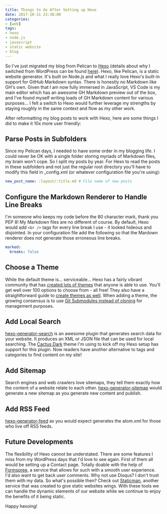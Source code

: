 ```yaml
---
title: Things to do After Setting up Hexo
date: 2017-10-31 23:38:00
categories:
- [web]
tags:
- hexo
- node.js
- javascript
- static website
- blog
---
```


So I've just migrated my blog from Pelican to [Hexo](https://hexo.io/) (details
about why I switched from WordPress can be found
[here](/2016/09/27/switch-to-static/)). Hexo, like Pelican, is a static website
generator. It's built on Node.js and what I really love Hexo's built-in support
for GitHub Markdown syntax. There is honestly no Markdown like GH's own. Given
that I am now fully immersed in JavaScript, VS Code is my main editor which has
an awesome GH Markdown preview out of the box, and I've found myself writing
loads of GH Markdown content for various purposes... I felt a switch to Hexo
would further leverage my strengths by staying roughly in the same context and
flow as my other work.

After reformatting my blog posts to work with Hexo, here are some things I did
to make it 10x more user friendly:

## Parse Posts in Subfolders
Since my Pelican days, I needed to have some order in my blogging life. I could
never be OK with a single folder storing myriads of Markdown files, my brain
won't cope. So I split my posts by year. For Hexo to read the posts in these
subfolders and not just the regular root directory you'll have to modify this
field in _config.xml (or whatever configuration file you're using):

```yaml
new_post_name: :layout/:title.md # File name of new posts
```

## Configure the Markdown Renderer to Handle Line Breaks
I'm someone who keeps my code before the 80 character mark, thank you PEP 8! My
Markdown files are no different of course. By default, Hexo would add `<br />`
tags for every line break I use - it looked hideous and disjointed. In
your configuration file add the following so that the Mardown renderer does not
generate those erroneous line breaks.

```yaml
marked:
  breaks: false
```

## Choose a Theme
While the default theme is... serviceable... Hexo has a fairly vibrant community
that has [created lots of themes](https://hexo.io/themes/) that anyone is able
to use. You'll get well over 100 options to choose from - all free! They also
have a straightforward guide to
[create themes as well](https://hexo.io/docs/themes.html). When adding a theme,
the growing consensus is to use
[Git Submodules instead of cloning](http://jr0cket.co.uk/hexo/using-git-submodules-for-custom-hexo-theme.html)
for management purposes.

## Add Local Search
[hexo-generator-search](https://github.com/PaicHyperionDev/hexo-generator-search)
is an awesome plugin that generates search data for your website. It produces an
XML or JSON file that can be used for local searching. The
[Cactus Dark](https://github.com/probberechts/cactus-dark) theme I'm using to
kick off my Hexo setup has support for this plugin. Now readers have another
alternative to tags and categories to find content on my site!

## Add Sitemap
Search engines and web crawlers love sitemaps, they tell them exactly how the
content of a website relate to each other.
[hexo-generator-sitemap](https://github.com/hexojs/hexo-generator-sitemap) would
generate a new sitemap as you generate new content and publish.

## Add RSS Feed
[hexo-generator-feed](https://github.com/hexojs/hexo-generator-feed) as you
would expect generates the atom.xml for those who live off RSS feeds.

## Future Developments
The flexibility of Hexo cannot be understated. There are some features I miss
from my WordPress days that I'd love to see again. First of them all would be
setting up a Contact page. Totally doable with the help of
[Formspree](https://formspree.io/), a service that allows for such with a smooth
user experience. I'd also want to get back user comments. Why not use Disqus?
I don't trust them with my data. So what's possible then? Check out
[Staticman](https://staticman.net/), another service that was created to give
static websites wings. With these tools we can handle the dynamic elements of
our website while we continue to enjoy the benefits of it being static.

Happy hexoing!
